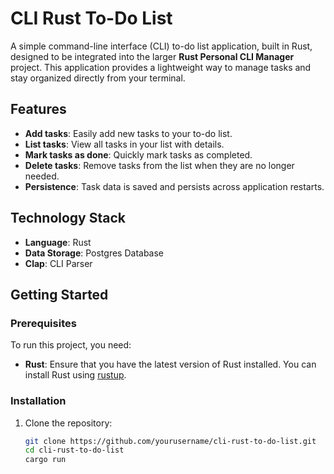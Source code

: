 # CLI Rust To-Do List

A simple command-line interface (CLI) to-do list application, built in Rust, designed to be integrated into the larger **Rust Personal CLI Manager** project. This application provides a lightweight way to manage tasks and stay organized directly from your terminal.

## Features

- **Add tasks**: Easily add new tasks to your to-do list.
- **List tasks**: View all tasks in your list with details.
- **Mark tasks as done**: Quickly mark tasks as completed.
- **Delete tasks**: Remove tasks from the list when they are no longer needed.
- **Persistence**: Task data is saved and persists across application restarts.

## Technology Stack

- **Language**: Rust
- **Data Storage**: Postgres Database
- **Clap**: CLI Parser

## Getting Started

### Prerequisites

To run this project, you need:

- **Rust**: Ensure that you have the latest version of Rust installed. You can install Rust using [rustup](https://rustup.rs/).

### Installation

1. Clone the repository:

   ```bash
   git clone https://github.com/yourusername/cli-rust-to-do-list.git
   cd cli-rust-to-do-list
   cargo run

